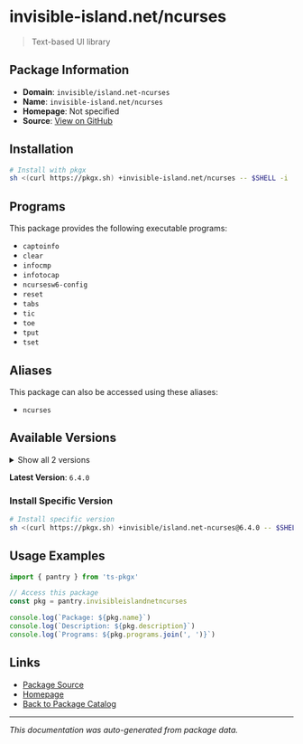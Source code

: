 # invisible-island.net/ncurses

> Text-based UI library

## Package Information

- **Domain**: `invisible/island.net-ncurses`
- **Name**: `invisible-island.net/ncurses`
- **Homepage**: Not specified
- **Source**: [View on GitHub](https://github.com/pkgxdev/pantry/tree/main/projects/invisible-island.net/ncurses/package.yml)

## Installation

```bash
# Install with pkgx
sh <(curl https://pkgx.sh) +invisible-island.net/ncurses -- $SHELL -i
```

## Programs

This package provides the following executable programs:

- `captoinfo`
- `clear`
- `infocmp`
- `infotocap`
- `ncursesw6-config`
- `reset`
- `tabs`
- `tic`
- `toe`
- `tput`
- `tset`

## Aliases

This package can also be accessed using these aliases:

- `ncurses`

## Available Versions

<details>
<summary>Show all 2 versions</summary>

- `6.4.0`, `6.3.0`

</details>

**Latest Version**: `6.4.0`

### Install Specific Version

```bash
# Install specific version
sh <(curl https://pkgx.sh) +invisible/island.net-ncurses@6.4.0 -- $SHELL -i
```

## Usage Examples

```typescript
import { pantry } from 'ts-pkgx'

// Access this package
const pkg = pantry.invisibleislandnetncurses

console.log(`Package: ${pkg.name}`)
console.log(`Description: ${pkg.description}`)
console.log(`Programs: ${pkg.programs.join(', ')}`)
```

## Links

- [Package Source](https://github.com/pkgxdev/pantry/tree/main/projects/invisible-island.net/ncurses/package.yml)
- [Homepage](#)
- [Back to Package Catalog](../package-catalog.md)

---

*This documentation was auto-generated from package data.*
